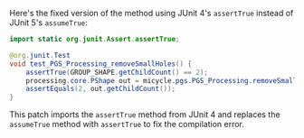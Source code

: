 Here's the fixed version of the method using JUnit 4's `assertTrue` instead of JUnit 5's `assumeTrue`:

```java
import static org.junit.Assert.assertTrue;

@org.junit.Test
void test_PGS_Processing_removeSmallHoles() {
    assertTrue(GROUP_SHAPE.getChildCount() == 2);
    processing.core.PShape out = micycle.pgs.PGS_Processing.removeSmallHoles(GROUP_SHAPE, 10);
    assertEquals(2, out.getChildCount());
}
```

This patch imports the `assertTrue` method from JUnit 4 and replaces the `assumeTrue` method with `assertTrue` to fix the compilation error.